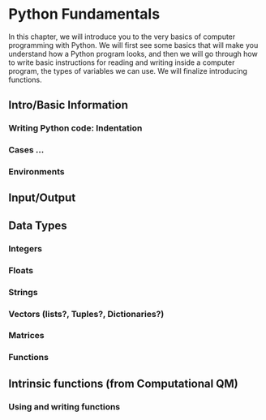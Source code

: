# Python Fundamentals
In this chapter, we will introduce you to the very basics
of computer programming with Python. We will first see
some basics that will make you understand how a Python 
program looks, and then we will go through how to 
write basic instructions for reading and writing
inside a computer program, the types of variables
we can use. We will finalize introducing functions.

## Intro/Basic Information	
### Writing Python code: Indentation	
### Cases …	
### Environments	
## Input/Output	
## Data Types	
### Integers	
### Floats	
### Strings	
### Vectors (lists?, Tuples?, Dictionaries?)	
### Matrices	
### Functions	
## Intrinsic functions (from Computational QM)	
### Using and writing functions
